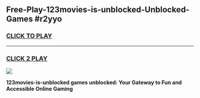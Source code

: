 
## Free-Play-123movies-is-unblocked-Unblocked-Games #r2yyo
<h3>
<a href="https://news.freeplayer.one?title=123movies-is-unblocked&ref=8M">CLICK TO PLAY</a></h3>
<hr>

<h3>
<a href="https://news.freeplayer.one?title=123movies-is-unblocked&ref=8M">CLICK 2 PLAY</a>
  
</h3>

<a href="https://news.freeplayer.one?title=123movies-is-unblocked&ref=8M"><img src="https://clearcache.store/games.png"></a>


**123movies-is-unblocked games unblocked: Your Gateway to Fun and Accessible Online Gaming**
